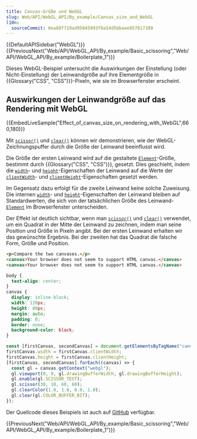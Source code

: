 ```yaml
---
title: Canvas-Größe und WebGL
slug: Web/API/WebGL_API/By_example/Canvas_size_and_WebGL
l10n:
  sourceCommit: 0ea88f719ad95045993f8a54d5bbaee857617380
---
```


{{DefaultAPISidebar("WebGL")}}{{PreviousNext("Web/API/WebGL_API/By_example/Basic_scissoring","Web/API/WebGL_API/By_example/Boilerplate_1")}}

Dieses WebGL-Beispiel untersucht die Auswirkungen der Einstellung (oder Nicht-Einstellung) der Leinwandgröße auf ihre Elementgröße in {{Glossary("CSS", "CSS")}}-Pixeln, wie sie im Browserfenster erscheint.

## Auswirkungen der Leinwandgröße auf das Rendering mit WebGL

{{EmbedLiveSample("Effect_of_canvas_size_on_rendering_with_WebGL",660,180)}}

Mit [`scissor()`](/de/docs/Web/API/WebGLRenderingContext/scissor) und [`clear()`](/de/docs/Web/API/WebGLRenderingContext/clear) können wir demonstrieren, wie der WebGL-Zeichnungspuffer durch die Größe der Leinwand beeinflusst wird.

Die Größe der ersten Leinwand wird auf die gestaltete [`Element`](/de/docs/Web/API/Element)-Größe, bestimmt durch {{Glossary("CSS", "CSS")}}, gesetzt. Dies geschieht, indem die [`width`](/de/docs/Web/API/HTMLCanvasElement/width)- und [`height`](/de/docs/Web/API/HTMLCanvasElement/height)-Eigenschaften der Leinwand auf die Werte der [`clientWidth`](/de/docs/Web/API/Element/clientWidth)- und [`clientHeight`](/de/docs/Web/API/Element/clientHeight)-Eigenschaften gesetzt werden.

Im Gegensatz dazu erfolgt für die zweite Leinwand keine solche Zuweisung. Die internen [`width`](/de/docs/Web/API/HTMLCanvasElement/width)- und [`height`](/de/docs/Web/API/HTMLCanvasElement/height)-Eigenschaften der Leinwand bleiben auf Standardwerten, die sich von der tatsächlichen Größe des Leinwand-[`Element`](/de/docs/Web/API/Element) im Browserfenster unterscheiden.

Der Effekt ist deutlich sichtbar, wenn man [`scissor()`](/de/docs/Web/API/WebGLRenderingContext/scissor) und [`clear()`](/de/docs/Web/API/WebGLRenderingContext/clear) verwendet, um ein Quadrat in der Mitte der Leinwand zu zeichnen, indem man seine Position und Größe in Pixeln angibt. Bei der ersten Leinwand erhalten wir das gewünschte Ergebnis. Bei der zweiten hat das Quadrat die falsche Form, Größe und Position.

```html
<p>Compare the two canvases.</p>
<canvas>Your browser does not seem to support HTML canvas.</canvas>
<canvas>Your browser does not seem to support HTML canvas.</canvas>
```

```css
body {
  text-align: center;
}
canvas {
  display: inline-block;
  width: 120px;
  height: 80px;
  margin: auto;
  padding: 0;
  border: none;
  background-color: black;
}
```

```js
const [firstCanvas, secondCanvas] = document.getElementsByTagName("canvas");
firstCanvas.width = firstCanvas.clientWidth;
firstCanvas.height = firstCanvas.clientHeight;
[firstCanvas, secondCanvas].forEach((canvas) => {
  const gl = canvas.getContext("webgl");
  gl.viewport(0, 0, gl.drawingBufferWidth, gl.drawingBufferHeight);
  gl.enable(gl.SCISSOR_TEST);
  gl.scissor(30, 10, 60, 60);
  gl.clearColor(1.0, 1.0, 0.0, 1.0);
  gl.clear(gl.COLOR_BUFFER_BIT);
});
```

Der Quellcode dieses Beispiels ist auch auf [GitHub](https://github.com/idofilin/webgl-by-example/tree/master/canvas-size-and-webgl) verfügbar.

{{PreviousNext("Web/API/WebGL_API/By_example/Basic_scissoring","Web/API/WebGL_API/By_example/Boilerplate_1")}}
